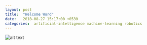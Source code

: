```yaml
---
layout: post
title:  "Welcome Word"
date:   2018-08-27 15:17:00 +0530
categories:  artificial-intelligence machine-learning robotics 
---
```

![alt text](https://github.com/rasinraw/xkcd/blob/master/xkcd-1838-MachineLearning.png "ML Fun")


